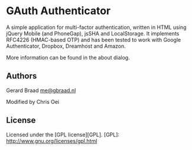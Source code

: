 GAuth Authenticator
===================

A simple application for multi-factor authentication, written in HTML using
jQuery Mobile (and PhoneGap), jsSHA and LocalStorage. It implements RFC4226
(HMAC-based OTP) and has been tested to work with Google Authenticator,
Dropbox, Dreamhost and Amazon.

More information can be found in the about dialog.


Authors
-------
Gerard Braad <me@gbraad.nl>

Modified by Chris Oei

License
-------
Licensed under the [GPL license][GPL].
[GPL]: http://www.gnu.org/licenses/gpl.html
